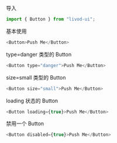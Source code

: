 导入

```jsx static
import { Button } from "livod-ui";
```

基本使用

```js
<Button>Push Me</Button>
```

type=danger 类型的 Button

```js
<Button type="danger">Push Me</Button>
```

size=small 类型的 Button

```js
<Button size="small">Push Me</Button>
```

loading 状态的 Button

```js
<Button loading={true}>Push Me</Button>
```

禁用一个 Button

```js
<Button disabled={true}>Push Me</Button>
```
